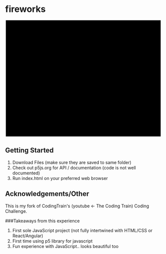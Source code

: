 # fireworks

![Example of fireworks](example.gif)


## Getting Started 
1. Download Files (make sure they are saved to same folder)
2. Check out p5js.org for API / documentation (code is not well documented)
3. Run index.html on your preferred web browser

## Acknowledgements/Other
This is my fork of CodingTrain's (youtube <- The Coding Train) Coding Challenge.

###Takeaways from this experience
1. First sole JavaScript project (not fully intertwined with HTML/CSS or React/Angular)
2. First time using p5 library for javascript
3. Fun experience with JavaScript.. looks beautiful too
